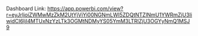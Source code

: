 Dashboard Link: https://app.powerbi.com/view?r=eyJrIjoiZWMwMzZkM2UtYjViYi00NGNmLWI5ZDQtNTZlNmU1YWRmZjU3IiwidCI6IjI4MTUxNzYzLTk3OGMtNDMyYS05YmM3LTRlZjU3OGYyNmQ1MSJ9
